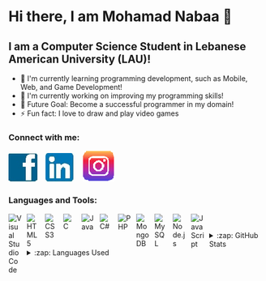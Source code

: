 # Hi there, I am Mohamad Nabaa 👋 


## I am a Computer Science Student in Lebanese American University (LAU)!

- 🌱 I'm currently learning programming development, such as Mobile, Web, and Game Development!
- 👯  I'm currently working on improving my programming skills!
- 🥅 Future Goal: Become a successful programmer in my domain!
- ⚡ Fun fact: I love to draw and play video games

### Connect with me:

[![website](./img/facebook.jpg)](https://www.facebook.com/mohamad.nabaa.3)
&nbsp;&nbsp;
[![website](./img/linkedin.jpg)](https://www.linkedin.com/in/mohamad-nabaa-819000231)
&nbsp;&nbsp;
[![website](./img/instagram.png)](https://www.instagram.com/mohamad_nabaa)

### Languages and Tools:

<img align="left" alt="Visual Studio Code" width="26px" src="https://cdn.jsdelivr.net/gh/devicons/devicon/icons/vscode/vscode-original.svg" style="padding-right:10px;" />
<img align="left" alt="HTML5" width="26px" src="https://cdn.jsdelivr.net/gh/devicons/devicon/icons/html5/html5-original.svg" style="padding-right:10px;" />
<img align="left" alt="CSS3" width="26px" src="https://cdn.jsdelivr.net/gh/devicons/devicon/icons/css3/css3-original.svg" style="padding-right:10px;" />
<img align="left" alt="C" width="26px" src="https://cdn.jsdelivr.net/gh/devicons/devicon/icons/c/c-original.svg" style="padding-right:10px;" />
<img align="left" alt="Java" width="26px" src="https://cdn.jsdelivr.net/gh/devicons/devicon/icons/java/java-original.svg" style="padding-right:10px;" />
<img align="left" alt="C#" width="26px" src="https://cdn.jsdelivr.net/gh/devicons/devicon/icons/csharp/csharp-original.svg" style="padding-right:10px;" />
<img align="left" alt="PHP" width="26px" src="https://cdn.jsdelivr.net/gh/devicons/devicon/icons/php/php-original.svg" style="padding-right:10px;" />
<img align="left" alt="MongoDB" width="26px" src="https://cdn.jsdelivr.net/gh/devicons/devicon/icons/mongodb/mongodb-original.svg" style="padding-right:10px;" />
<img align="left" alt="MySQL" width="26px" src="https://cdn.jsdelivr.net/gh/devicons/devicon/icons/mysql/mysql-original.svg" style="padding-right:10px;" />
<img align="left" alt="Node.js" width="26px" src="https://cdn.jsdelivr.net/gh/devicons/devicon/icons/nodejs/nodejs-original.svg" style="padding-right:10px;" />
<img align="left" alt="JavaScript" width="26px" src="https://cdn.jsdelivr.net/gh/devicons/devicon/icons/javascript/javascript-original.svg" style="padding-right:10px;" />
<br />
<br />



<details>
  <summary>:zap: GitHub Stats</summary>

  <img align="left" alt="Mohamad Nabaa's GitHub Stats" src="https://github-readme-stats.vercel.app/api?username=mohamadnabaa01&show_icons=true&hide_border=false&title_color=ff652f&icon_color=FFE400&bg_color=09131B&text_color=ffffff&border_color=0c1a25" />
</details>

<details>
  <summary>:zap: Languages Used</summary>
  <img align="left" alt="Mohamad Nabaa's GitHub Stats" src="https://github-readme-stats.vercel.app/api/top-langs?username=mohamadnabaa01&show_icons=true&hide_border=false&title_color=ff652f&icon_color=FFE400&bg_color=09131B&text_color=ffffff&border_color=0c1a25" />
</details>

